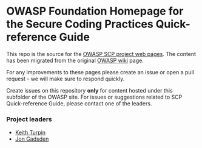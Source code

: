 # OWASP Foundation Homepage for the Secure Coding Practices Quick-reference Guide

This repo is the source for the [OWASP SCP project web pages](https://owasp.org/www-project-secure-coding-practices-quick-reference-guide/).
The content has been migrated from the original [OWASP wiki](https://owasp.slack.com/archives/D04EA2G7S1X/p1670322078706949) page.

For any improvements to these pages please create an issue or open a pull request - we will make sure to respond quickly.

Create issues on this repository **only** for content hosted under this subfolder of the OWASP site.
For issues or suggestions related to SCP Quick-reference Guide, please contact one of the leaders.

### Project leaders
* [Keith Turpin](mailto:Keith.Turpin@owasp.org)
* [Jon Gadsden](mailto:jon.gadsden@owasp.org)
